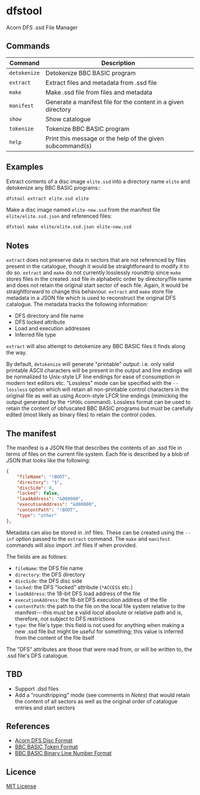 # dfstool

Acorn DFS .ssd File Manager

## Commands

| Command      | Description                                                   |
| ------------ | ------------------------------------------------------------- |
| `detokenize` | Detokenize BBC BASIC program                                  |
| `extract`    | Extract files and metadata from .ssd file                     |
| `make`       | Make .ssd file from files and metadata                        |
| `manifest`   | Generate a manifest file for the content in a given directory |
| `show`       | Show catalogue                                                |
| `tokenize`   | Tokenize BBC BASIC program                                    |
| `help`       | Print this message or the help of the given subcommand(s)     |

## Examples

Extract contents of a disc image `elite.ssd` into a directory name `elite` and
detokenize any BBC BASIC programs::

```bash
dfstool extract elite.ssd elite
```

Make a disc image named `elite-new.ssd` from the manifest file `elite/elite.ssd.json`
and referenced files:

```bash
dfstool make elite/elite.ssd.json elite-new.ssd
```

## Notes

`extract` does not preserve data in sectors that are not referenced by files
present in the catalogue, though it would be straightforward to modify it to
do so. `extract` and `make` do not currently losslessly roundtrip since
`make` stores files in the created .ssd file in alphabetic order by
directory/file name and does not retain the original start sector of each
file. Again, it would be straightforward to change this behaviour. `extract`
and `make` store file metadata in a JSON file which is used to reconstruct
the original DFS catalogue. The metadata tracks the following information:

* DFS directory and file name
* DFS locked attribute
* Load and execution addresses
* Inferred file type

`extract` will also attempt to detokenize any BBC BASIC files it finds along
the way.

By default, `detokenize` will generate "printable" output: i.e. only valid
printable ASCII characters will be present in the output and line endings
will be normalized to Unix-style LF line endings for ease of consumption in
modern text editors etc. "Lossless" mode can be specified with the
`--lossless` option which will retain all non-printable control characters
in the original file as well as using Acorn-style LFCR line endings
(mimicking the output generated by the `*SPOOL` command). Lossless format
can be used to retain the content of obfuscated BBC BASIC programs but must
be carefully edited (most likely as binary files) to retain the control
codes.

## The manifest

The manifest is a JSON file that describes the contents of an .ssd file in
terms of files on the current file system. Each file is described by a blob
of JSON that looks like the following:

```json
{
    "fileName": "!BOOT",
    "directory": "$",
    "discSide": 0,
    "locked": false,
    "loadAddress": "&000000",
    "executionAddress": "&000000",
    "contentPath": "!BOOT",
    "type": "other"
},
```

Metadata can also be stored in .inf files. These can be created using
the `--inf` option passed to the `extract` command. The `make` and
`manifest` commands will also import .inf files if when provided.

The fields are as follows:

* `fileName`: the DFS file name
* `directory`: the DFS directory
* `discSide`: the DFS disc side
* `locked`: the DFS "locked" attribute (`*ACCESS` etc.)
* `loadAddress`: the 18-bit DFS load address of the file
* `executionAddress`: the 18-bit DFS execution address of the file
* `contentPath`: the path to the file on the local file system relative
to the manifest---this must be a valid _local_ absolute or relative path
and is, therefore, not subject to DFS restrictions
* `type`: the file's type: this field is not used for anything when
making a new .ssd file but might be useful for something; this value is
inferred from the content of the file itself

The "DFS" attributes are those that were read from, or will be written to,
the .ssd file's DFS catalogue.

## TBD

* Support .dsd files
* Add a "roundtripping" mode (see comments in _Notes_) that would retain the
content of all sectors as well as the original order of catalogue entries
and start sectors

## References

* [Acorn DFS Disc Format][acorn-dfs-disc-format]
* [BBC BASIC Token Format][bbc-basic-token-format]
* [BBC BASIC Binary Line Number Format][bbc-basic-line-number-format]

## Licence

[MIT License](LICENSE)

[acorn-dfs-disc-format]: https://beebwiki.mdfs.net/Acorn_DFS_disc_format
[bbc-basic-line-number-format]: https://xania.org/200711/bbc-basic-line-number-format
[bbc-basic-token-format]: https://www.bbcbasic.net/wiki/doku.php?id=format
